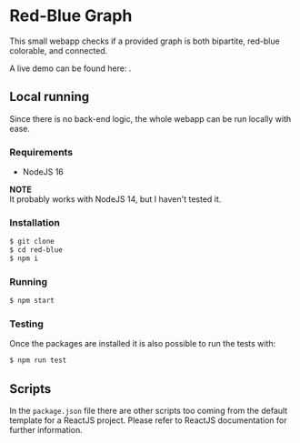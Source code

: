 # Red-Blue Graph

This small webapp checks if a provided graph is both bipartite, red-blue colorable, and connected.

A live demo can be found here: .

## Local running

Since there is no back-end logic, the whole webapp can be run locally with ease.

### Requirements

- NodeJS 16

**NOTE**  
It probably works with NodeJS 14, but I haven't tested it.

### Installation

```bash
$ git clone
$ cd red-blue
$ npm i
```

### Running

```bash
$ npm start
```

### Testing

Once the packages are installed it is also possible to run the tests with:

```bash
$ npm run test
```

## Scripts

In the `package.json` file there are other scripts too coming from the default template for a ReactJS project.
Please refer to ReactJS documentation for further information.
